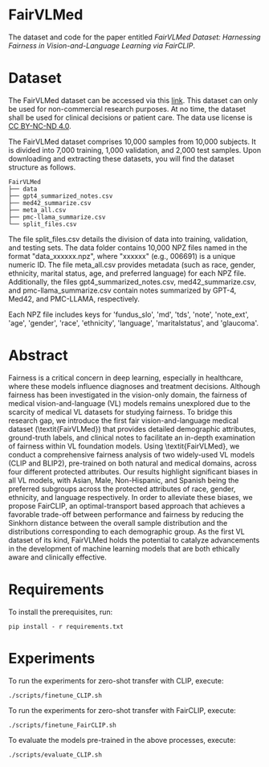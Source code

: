# FairVLMed

The dataset and code for the paper entitled *FairVLMed Dataset: Harnessing Fairness in Vision-and-Language Learning via FairCLIP*. 

# Dataset

The FairVLMed dataset can be accessed via this [link](https://drive.google.com/drive/folders/1mwgnwnk-TTzTV9UFThwE7cAryUodUpiP?usp=sharing). This dataset can only be used for non-commercial research purposes. At no time, the dataset shall be used for clinical decisions or patient care. The data use license is [CC BY-NC-ND 4.0](https://creativecommons.org/licenses/by-nc-nd/4.0/).

The FairVLMed dataset comprises 10,000 samples from 10,000 subjects. It is divided into 7,000 training, 1,000 validation, and 2,000 test samples. Upon downloading and extracting these datasets, you will find the dataset structure as follows.

```
FairVLMed
├── data
├── gpt4_summarized_notes.csv
├── med42_summarize.csv
├── meta_all.csv
├── pmc-llama_summarize.csv
└── split_files.csv
```
The file split_files.csv details the division of data into training, validation, and testing sets. The data folder contains 10,000 NPZ files named in the format "data_xxxxxx.npz", where "xxxxxx" (e.g., 006691) is a unique numeric ID. The file meta_all.csv provides metadata (such as race, gender, ethnicity, marital status, age, and preferred language) for each NPZ file. Additionally, the files gpt4_summarized_notes.csv, med42_summarize.csv, and pmc-llama_summarize.csv contain notes summarized by GPT-4, Med42, and PMC-LLAMA, respectively.

Each NPZ file includes keys for 'fundus_slo', 'md', 'tds', 'note', 'note_ext', 'age', 'gender', 'race', 'ethnicity', 'language', 'maritalstatus', and 'glaucoma'.


# Abstract

Fairness is a critical concern in deep learning, especially in healthcare, where these models influence diagnoses and treatment decisions. Although fairness has been investigated in the vision-only domain, the fairness of medical vision-and-language (VL) models remains unexplored due to the scarcity of medical VL datasets for studying fairness. To bridge this research gap, we introduce the first fair vision-and-language medical dataset (\textit{FairVLMed}) that provides detailed demographic attributes, ground-truth labels, and clinical notes to facilitate an in-depth examination of fairness within VL foundation models. Using \textit{FairVLMed}, we conduct a comprehensive fairness analysis of two widely-used VL models (CLIP and BLIP2), pre-trained on both natural and medical domains, across four different protected attributes. Our results highlight significant biases in all VL models, with Asian, Male, Non-Hispanic, and Spanish being the preferred subgroups across the protected attributes of race, gender, ethnicity, and language respectively. In order to alleviate these biases, we propose FairCLIP, an optimal-transport based approach that achieves a favorable trade-off between performance and fairness by reducing the Sinkhorn distance between the overall sample distribution and the distributions corresponding to each demographic group. As the first VL dataset of its kind, FairVLMed holds the potential to catalyze advancements in the development of machine learning models that are both ethically aware and clinically effective.

# Requirements

To install the prerequisites, run:

```
pip install - r requirements.txt
```

# Experiments

To run the experiments for zero-shot transfer with CLIP, execute:

```
./scripts/finetune_CLIP.sh
```

To run the experiments for zero-shot transfer with FairCLIP, execute:

```
./scripts/finetune_FairCLIP.sh
```

To evaluate the models pre-trained in the above processes, execute:

```
./scripts/evaluate_CLIP.sh
```
